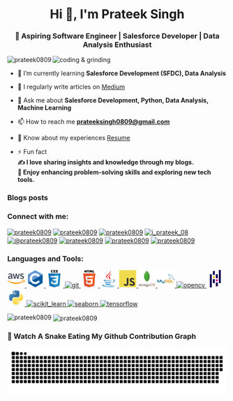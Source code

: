 <h1 align="center">Hi 👋, I'm Prateek Singh</h1>
<h3 align="center">🌟 Aspiring Software Engineer | Salesforce Developer | Data Analysis Enthusiast</h3>

<img align="right" alt="coding & grinding" width=400 src="https://i.pinimg.com/originals/54/e3/7d/54e37d8074ebcde1d96c77d7b2a7f310.gif">

<p align="left"> <img src="https://komarev.com/ghpvc/?username=prateek0809&label=Profile%20views&color=0e75b6&style=flat" alt="prateek0809" /> </p>

- 🌱 I’m currently learning **Salesforce Development (SFDC), Data Analysis**

- 📝 I regularly write articles on [Medium](https://medium.com/@prateek0809)

- 💬 Ask me about **Salesforce Development, Python, Data Analysis, Machine Learning**

- 📫 How to reach me **prateeksingh0809@gmail.com**

- 📄 Know about my experiences [Resume](https://drive.google.com/file/d/1UlCHFiiiM6FJFylLpQ9yX64B-1lKP0Nm/view?usp=drive_link)

- ⚡ Fun fact <br> **✍️ I love sharing insights and knowledge through my blogs. <br>🎨 Enjoy enhancing problem-solving skills and exploring new tech tools.**

### Blogs posts
<!-- BLOG-POST-LIST:START -->
<!-- BLOG-POST-LIST:END -->

<h3 align="left">Connect with me:</h3>
<p align="left">
<a href="https://linkedin.com/in/prateek0809" target="blank"><img align="center" src="https://raw.githubusercontent.com/rahuldkjain/github-profile-readme-generator/master/src/images/icons/Social/linked-in-alt.svg" alt="prateek0809" height="30" width="40" /></a>
<a href="https://kaggle.com/prateek0809" target="blank"><img align="center" src="https://raw.githubusercontent.com/rahuldkjain/github-profile-readme-generator/master/src/images/icons/Social/kaggle.svg" alt="prateek0809" height="30" width="40" /></a>
<a href="https://fb.com/prateek0809" target="blank"><img align="center" src="https://raw.githubusercontent.com/rahuldkjain/github-profile-readme-generator/master/src/images/icons/Social/facebook.svg" alt="prateek0809" height="30" width="40" /></a>
<a href="https://instagram.com/i_prateek_08" target="blank"><img align="center" src="https://raw.githubusercontent.com/rahuldkjain/github-profile-readme-generator/master/src/images/icons/Social/instagram.svg" alt="i_prateek_08" height="30" width="40" /></a>
<a href="https://medium.com/@prateek0809" target="blank"><img align="center" src="https://raw.githubusercontent.com/rahuldkjain/github-profile-readme-generator/master/src/images/icons/Social/medium.svg" alt="@prateek0809" height="30" width="40" /></a>
<a href="https://www.codechef.com/users/prateek0809" target="blank"><img align="center" src="https://cdn.jsdelivr.net/npm/simple-icons@3.1.0/icons/codechef.svg" alt="prateek0809" height="30" width="40" /></a>
<a href="https://www.hackerrank.com/prateek0809" target="blank"><img align="center" src="https://raw.githubusercontent.com/rahuldkjain/github-profile-readme-generator/master/src/images/icons/Social/hackerrank.svg" alt="prateek0809" height="30" width="40" /></a>
<a href="https://www.leetcode.com/prateek0809" target="blank"><img align="center" src="https://raw.githubusercontent.com/rahuldkjain/github-profile-readme-generator/master/src/images/icons/Social/leet-code.svg" alt="prateek0809" height="30" width="40" /></a>
</p>

<h3 align="left">Languages and Tools:</h3>
<p align="left"> <a href="https://aws.amazon.com" target="_blank" rel="noreferrer"> <img src="https://raw.githubusercontent.com/devicons/devicon/master/icons/amazonwebservices/amazonwebservices-original-wordmark.svg" alt="aws" width="40" height="40"/> </a> <a href="https://www.cprogramming.com/" target="_blank" rel="noreferrer"> <img src="https://raw.githubusercontent.com/devicons/devicon/master/icons/c/c-original.svg" alt="c" width="40" height="40"/> </a> <a href="https://www.w3schools.com/css/" target="_blank" rel="noreferrer"> <img src="https://raw.githubusercontent.com/devicons/devicon/master/icons/css3/css3-original-wordmark.svg" alt="css3" width="40" height="40"/> </a> <a href="https://git-scm.com/" target="_blank" rel="noreferrer"> <img src="https://www.vectorlogo.zone/logos/git-scm/git-scm-icon.svg" alt="git" width="40" height="40"/> </a> <a href="https://www.w3.org/html/" target="_blank" rel="noreferrer"> <img src="https://raw.githubusercontent.com/devicons/devicon/master/icons/html5/html5-original-wordmark.svg" alt="html5" width="40" height="40"/> </a> <a href="https://www.java.com" target="_blank" rel="noreferrer"> <img src="https://raw.githubusercontent.com/devicons/devicon/master/icons/java/java-original.svg" alt="java" width="40" height="40"/> </a> <a href="https://developer.mozilla.org/en-US/docs/Web/JavaScript" target="_blank" rel="noreferrer"> <img src="https://raw.githubusercontent.com/devicons/devicon/master/icons/javascript/javascript-original.svg" alt="javascript" width="40" height="40"/> </a> <a href="https://www.mongodb.com/" target="_blank" rel="noreferrer"> <img src="https://raw.githubusercontent.com/devicons/devicon/master/icons/mongodb/mongodb-original-wordmark.svg" alt="mongodb" width="40" height="40"/> </a> <a href="https://www.mysql.com/" target="_blank" rel="noreferrer"> <img src="https://raw.githubusercontent.com/devicons/devicon/master/icons/mysql/mysql-original-wordmark.svg" alt="mysql" width="40" height="40"/> </a> <a href="https://opencv.org/" target="_blank" rel="noreferrer"> <img src="https://www.vectorlogo.zone/logos/opencv/opencv-icon.svg" alt="opencv" width="40" height="40"/> </a> <a href="https://pandas.pydata.org/" target="_blank" rel="noreferrer"> <img src="https://raw.githubusercontent.com/devicons/devicon/2ae2a900d2f041da66e950e4d48052658d850630/icons/pandas/pandas-original.svg" alt="pandas" width="40" height="40"/> </a> <a href="https://www.python.org" target="_blank" rel="noreferrer"> <img src="https://raw.githubusercontent.com/devicons/devicon/master/icons/python/python-original.svg" alt="python" width="40" height="40"/> </a> <a href="https://scikit-learn.org/" target="_blank" rel="noreferrer"> <img src="https://upload.wikimedia.org/wikipedia/commons/0/05/Scikit_learn_logo_small.svg" alt="scikit_learn" width="40" height="40"/> </a> <a href="https://seaborn.pydata.org/" target="_blank" rel="noreferrer"> <img src="https://seaborn.pydata.org/_images/logo-mark-lightbg.svg" alt="seaborn" width="40" height="40"/> </a> <a href="https://www.tensorflow.org" target="_blank" rel="noreferrer"> <img src="https://www.vectorlogo.zone/logos/tensorflow/tensorflow-icon.svg" alt="tensorflow" width="40" height="40"/> </a> </p>

<p><img align="left" src="https://github-readme-stats.vercel.app/api/top-langs?username=prateek0809&show_icons=true&locale=en&layout=compact" alt="prateek0809" /></p>

<p>&nbsp;<img align="center" src="https://github-readme-stats.vercel.app/api?username=prateek0809&show_icons=true&locale=en" alt="prateek0809" /></p>


### 🐍 Watch A Snake Eating My Github Contribution Graph
![Snake animation](https://github.com/prateek0809/prateek0809/raw/output/github-contribution-grid-snake-dark.svg)



